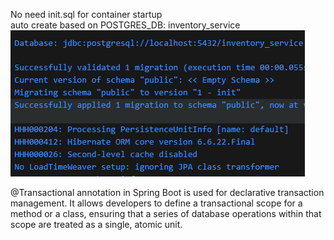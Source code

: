 No need init.sql for container startup \
auto create based on POSTGRES_DB: inventory_service \
![alt text](readme-assets/image.png)

@Transactional annotation in Spring Boot is used for declarative transaction management. It allows developers to define a transactional scope for a method or a class, ensuring that a series of database operations within that scope are treated as a single, atomic unit.
